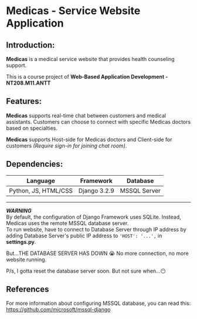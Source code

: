 # **Medicas - Service Website Application**

## Introduction:

**Medicas** is a medical service website that provides health counseling support.

This is a course project of **Web-Based Application Development - NT208.M11.ANTT** 

## Features:

**Medicas** supports real-time chat between customers and medical assistants. Customers can choose to connect with specific Medicas doctors based on specialties.

**Medicas** supports Host-side for Medicas doctors and Client-side for customers *(Require sign-in for joining chat room)*.

## Dependencies:

| Language | Framework | Database | 
| ----------- | ----------- | ----------- |
| Python, JS, HTML/CSS | Django 3.2.9 | MSSQL Server |

----
***WARNING*** </br>
By default, the configuration of Django Framework uses SQLite. Instead, Medicas uses the remote MSSQL database server. </br>
To run website, have to connect to Database Server through IP address by adding Database Server's public IP address to `'HOST': '...',` in **settings.py**.

But...THE DATABASE SERVER HAS DOWN 😭 No more connection, no more website running.   

P/s, I gotta reset the database server soon. But not sure when...😶


## References
For more information about configuring MSSQL database, you can read this: </br>
https://github.com/microsoft/mssql-django 
